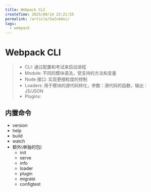 ```yaml
---
title: Webpack CLI
createTime: 2025/08/14 23:21:55
permalink: /article/5a2v4doi/
tags:
  - webpack
---
```


# Webpack CLI

> - CLI: 通过配置和考试来启动进程
> - Module: 不同的模块语法，受支持的方法和变量
> - Node 接口: 实现更细粒度的控制
> - Loaders: 用于模块的源代码转化，参数：源代码的函数，输出：JS/JSON
> - Plugins:

## 内置命令

- version
- help
- build
- watch
- 额外(单独的包)
  - init
  - serve
  - info
  - loader
  - plugin
  - migrate
  - configtest
